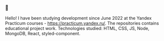 ### 👋
Hello! I have been studying development since June 2022 at the Yandex Practicum courses - https://practicum.yandex.ru/. The repositories contains educational project work. 
Technologies studied: HTML, CSS, JS, Node, MongoDB, React, styled-component.

<!--
**MichaelAlikbarov/MichaelAlikbarov** is a ✨ _special_ ✨ repository because its `README.md` (this file) appears on your GitHub profile.

Here are some ideas to get you started:

- 🔭 I’m currently working on ...
- 🌱 I’m currently learning ...
- 👯 I’m looking to collaborate on ...
- 🤔 I’m looking for help with ...
- 💬 Ask me about ...
- 📫 How to reach me: ...
- 😄 Pronouns: ...
- ⚡ Fun fact: ...
-->
